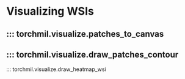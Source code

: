 # Visualizing WSIs

::: torchmil.visualize.patches_to_canvas
-------------------------
::: torchmil.visualize.draw_patches_contour
-------------------------
::: torchmil.visualize.draw_heatmap_wsi

